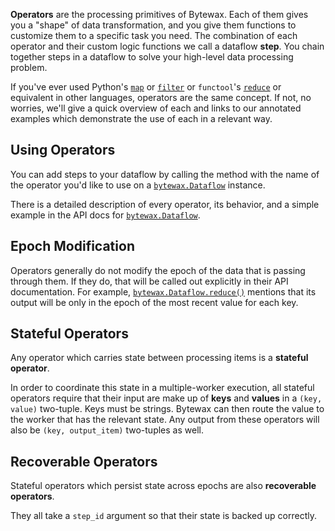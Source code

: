 **Operators** are the processing primitives of Bytewax.
Each of them gives you a "shape" of data transformation, and you give them functions to customize them to a specific task you need.
The combination of each operator and their custom logic functions we call a dataflow **step**.
You chain together steps in a dataflow to solve your high-level data processing problem.

If you've ever used Python's [`map`](https://docs.python.org/3/library/functions.html#map) or [`filter`](https://docs.python.org/3/library/functions.html#filter) or `functool`'s [`reduce`](https://docs.python.org/3/library/functools.html#functools.reduce) or equivalent in other languages, operators are the same concept.
If not, no worries, we'll give a quick overview of each and links to our annotated examples which demonstrate the use of each in a relevant way.

## Using Operators

You can add steps to your dataflow by calling the method with the name of the operator you'd like to use on a [`bytewax.Dataflow`](/apidocs#bytewax.Dataflow) instance.

There is a detailed description of every operator, its behavior, and a simple example in the API docs for [`bytewax.Dataflow`](/apidocs#bytewax.Dataflow).

## Epoch Modification

Operators generally do not modify the epoch of the data that is passing through them. If they do, that will be called out explicitly in their API documentation. For example, [`bytewax.Dataflow.reduce()`](/apidocs#bytewax.Dataflow.reduce) mentions that its output will be only in the epoch of the most recent value for each key.

## Stateful Operators

Any operator which carries state between processing items is a
**stateful operator**.

In order to coordinate this state in a multiple-worker execution, all
stateful operators require that their input are make up of **keys**
and **values** in a `(key, value)` two-tuple. Keys must be
strings. Bytewax can then route the value to the worker that has the
relevant state. Any output from these operators will also be `(key,
output_item)` two-tuples as well.

## Recoverable Operators

Stateful operators which persist state across epochs are also **recoverable operators**.

They all take a `step_id` argument so that their state is backed up correctly.
